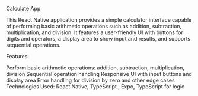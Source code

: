 Calculate App

This React Native application provides a simple calculator interface capable of performing basic arithmetic operations such as addition, subtraction, multiplication, and division. It features a user-friendly UI with buttons for digits and operators, a display area to show input and results, and supports sequential operations.

Features:

Perform basic arithmetic operations: addition, subtraction, multiplication, division
Sequential operation handling
Responsive UI with input buttons and display area
Error handling for division by zero and other edge cases
Technologies Used:
React Native, TypeScript , Expo, TypeScript for logic
